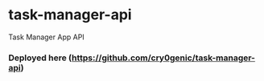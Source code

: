 # task-manager-api
Task Manager App API

### Deployed here (https://github.com/cry0genic/task-manager-api)
